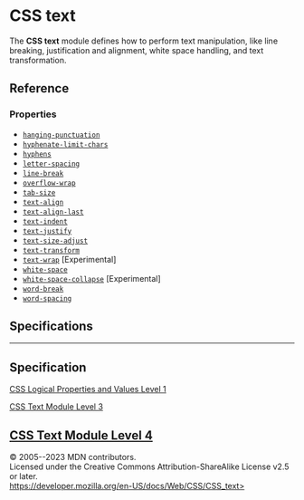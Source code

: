 CSS text
========

The **CSS text** module defines how to perform text manipulation, like
line breaking, justification and alignment, white space handling, and
text transformation.

Reference
---------

### Properties

- [`hanging-punctuation`](hanging-punctuation.md)
- [`hyphenate-limit-chars`](hyphenate-limit-chars.md)
- [`hyphens`](hyphens.md)
- [`letter-spacing`](letter-spacing.md)
- [`line-break`](line-break.md)
- [`overflow-wrap`](overflow-wrap.md)
- [`tab-size`](tab-size.md)
- [`text-align`](text-align.md)
- [`text-align-last`](text-align-last.md)
- [`text-indent`](text-indent.md)
- [`text-justify`](text-justify.md)
- [`text-size-adjust`](text-size-adjust.md)
- [`text-transform`](text-transform.md)
- [`text-wrap`](text-wrap.md) [Experimental]
- [`white-space`](white-space.md)
- [`white-space-collapse`](white-space-collapse.md)
    [Experimental]
- [`word-break`](word-break.md)
- [`word-spacing`](word-spacing.md)

Specifications
--------------

  -----------------------------------------------------------------------

Specification
  -----------------------------------------------------------------------

  [CSS Logical Properties and Values Level 1\
  ](https://drafts.csswg.org/css-logical/)

  [CSS Text Module Level 3\
  ](https://drafts.csswg.org/css-text/)

[CSS Text Module Level 4\
  ](https://drafts.csswg.org/css-text-4/)
  -----------------------------------------------------------------------

© 2005--2023 MDN contributors.\
Licensed under the Creative Commons Attribution-ShareAlike License v2.5
or later.\
https://developer.mozilla.org/en-US/docs/Web/CSS/CSS_text>
